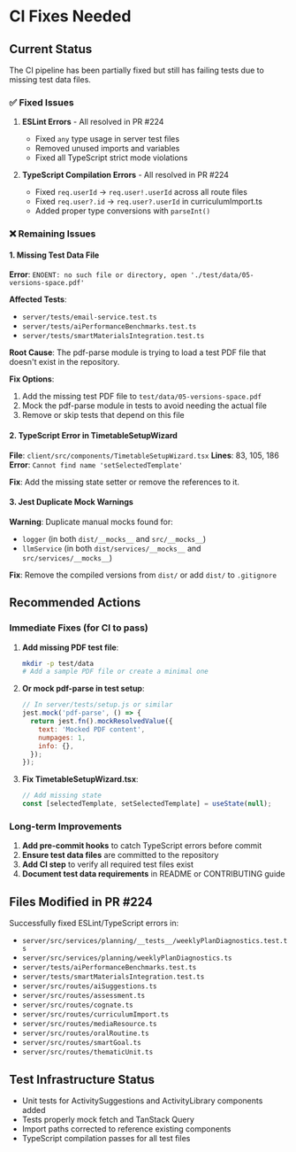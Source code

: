 # CI Fixes Needed

## Current Status

The CI pipeline has been partially fixed but still has failing tests due to missing test data files.

### ✅ Fixed Issues

1. **ESLint Errors** - All resolved in PR #224

   - Fixed `any` type usage in server test files
   - Removed unused imports and variables
   - Fixed all TypeScript strict mode violations

2. **TypeScript Compilation Errors** - All resolved in PR #224
   - Fixed `req.userId` → `req.user!.userId` across all route files
   - Fixed `req.user?.id` → `req.user?.userId` in curriculumImport.ts
   - Added proper type conversions with `parseInt()`

### ❌ Remaining Issues

#### 1. Missing Test Data File

**Error**: `ENOENT: no such file or directory, open './test/data/05-versions-space.pdf'`

**Affected Tests**:

- `server/tests/email-service.test.ts`
- `server/tests/aiPerformanceBenchmarks.test.ts`
- `server/tests/smartMaterialsIntegration.test.ts`

**Root Cause**: The pdf-parse module is trying to load a test PDF file that doesn't exist in the repository.

**Fix Options**:

1. Add the missing test PDF file to `test/data/05-versions-space.pdf`
2. Mock the pdf-parse module in tests to avoid needing the actual file
3. Remove or skip tests that depend on this file

#### 2. TypeScript Error in TimetableSetupWizard

**File**: `client/src/components/TimetableSetupWizard.tsx`
**Lines**: 83, 105, 186
**Error**: `Cannot find name 'setSelectedTemplate'`

**Fix**: Add the missing state setter or remove the references to it.

#### 3. Jest Duplicate Mock Warnings

**Warning**: Duplicate manual mocks found for:

- `logger` (in both `dist/__mocks__` and `src/__mocks__`)
- `llmService` (in both `dist/services/__mocks__` and `src/services/__mocks__`)

**Fix**: Remove the compiled versions from `dist/` or add `dist/` to `.gitignore`

## Recommended Actions

### Immediate Fixes (for CI to pass)

1. **Add missing PDF test file**:

   ```bash
   mkdir -p test/data
   # Add a sample PDF file or create a minimal one
   ```

2. **Or mock pdf-parse in test setup**:

   ```javascript
   // In server/tests/setup.js or similar
   jest.mock('pdf-parse', () => {
     return jest.fn().mockResolvedValue({
       text: 'Mocked PDF content',
       numpages: 1,
       info: {},
     });
   });
   ```

3. **Fix TimetableSetupWizard.tsx**:
   ```typescript
   // Add missing state
   const [selectedTemplate, setSelectedTemplate] = useState(null);
   ```

### Long-term Improvements

1. **Add pre-commit hooks** to catch TypeScript errors before commit
2. **Ensure test data files** are committed to the repository
3. **Add CI step** to verify all required test files exist
4. **Document test data requirements** in README or CONTRIBUTING guide

## Files Modified in PR #224

Successfully fixed ESLint/TypeScript errors in:

- `server/src/services/planning/__tests__/weeklyPlanDiagnostics.test.ts`
- `server/src/services/planning/weeklyPlanDiagnostics.ts`
- `server/tests/aiPerformanceBenchmarks.test.ts`
- `server/tests/smartMaterialsIntegration.test.ts`
- `server/src/routes/aiSuggestions.ts`
- `server/src/routes/assessment.ts`
- `server/src/routes/cognate.ts`
- `server/src/routes/curriculumImport.ts`
- `server/src/routes/mediaResource.ts`
- `server/src/routes/oralRoutine.ts`
- `server/src/routes/smartGoal.ts`
- `server/src/routes/thematicUnit.ts`

## Test Infrastructure Status

- Unit tests for ActivitySuggestions and ActivityLibrary components added
- Tests properly mock fetch and TanStack Query
- Import paths corrected to reference existing components
- TypeScript compilation passes for all test files
